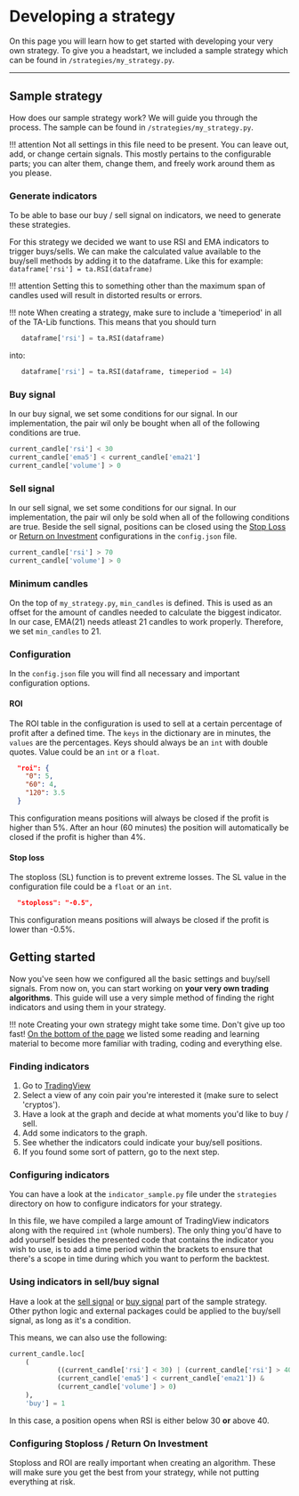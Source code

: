 # Developing a strategy
On this page you will learn how to get started with developing your very own strategy. To give you a headstart, we included a sample strategy which can be found in ``/strategies/my_strategy.py``. 
***
## Sample strategy
How does our sample strategy work? We will guide you through the process. The sample can be found in ``/strategies/my_strategy.py``. 

!!! attention
    Not all settings in this file need to be present. You can leave out, add, or change certain signals. This mostly pertains to the configurable parts; you can alter them, change them, and freely work around them as you please.

### Generate indicators
To be able to base our buy / sell signal on indicators, we need to generate these strategies. 

For this strategy we decided we want to use RSI and EMA indicators to trigger buys/sells. We can make the calculated value available to the buy/sell methods by adding it to the dataframe. Like this for example: 
``dataframe['rsi'] = ta.RSI(dataframe)``

!!! attention
    Setting this to something other than the maximum span of candles used will result in distorted results or errors.

!!! note
    When creating a strategy, make sure to include a 'timeperiod' in all of the TA-Lib functions. This means that you should turn 
```python 
   dataframe['rsi'] = ta.RSI(dataframe)
```
into:
```python
   dataframe['rsi'] = ta.RSI(dataframe, timeperiod = 14)
```

### Buy signal
In our buy signal, we set some conditions for our signal. In our implementation, the pair wil only be bought when all of the following conditions are true.
```python
current_candle['rsi'] < 30
current_candle['ema5'] < current_candle['ema21']
current_candle['volume'] > 0
```

### Sell signal
In our sell signal, we set some conditions for our signal. In our implementation, the pair wil only be sold when all of the following conditions are true. Beside the sell signal, positions can be closed using the [Stop Loss](#stop-loss) or [Return on Investment](#ROI) configurations in the ``config.json`` file.
```python
current_candle['rsi'] > 70
current_candle['volume'] > 0
```

### Minimum candles 
On the top of ``my_strategy.py``, ``min_candles`` is defined. This is used as an offset for the amount of candles needed to calculate the biggest indicator. In our case, EMA(21) needs atleast 21 candles to work properly. Therefore, we set ``min_candles`` to 21. 

### Configuration
In the ``config.json`` file you will find all necessary and important configuration options. 
#### ROI
The ROI table in the configuration is used to sell at a certain percentage of profit after a defined time. The `keys` in the dictionary are in minutes, the `values` are the percentages. Keys should always be an `int` with double quotes. Value could be an `int` or a `float`.
```json
  "roi": {
    "0": 5,
    "60": 4,
    "120": 3.5
  }
```
This configuration means positions will always be closed if the profit is higher than 5%. After an hour (60 minutes) the position will automatically be closed if the profit is higher than 4%.

#### Stop loss
The stoploss (SL) function is to prevent extreme losses. The SL value in the configuration file could be a `float` or an `int`.
```json
  "stoploss": "-0.5",
```
This configuration means positions will always be closed if the profit is lower than -0.5%.

## Getting started
Now you've seen how we configured all the basic settings and buy/sell signals. From now on, you can start working on **your very own trading algorithms**. This guide will use a very simple method of finding the right indicators and using them in your strategy. 

!!! note 
    Creating your own strategy might take some time. Don't give up too fast! [On the bottom of the page](#extra-information) we listed some reading and learning material to become more familiar with trading, coding and everything else.
    
### Finding indicators
1. Go to [TradingView](https://www.tradingview.com/chart/)
2. Select a view of any coin pair you're interested it (make sure to select 'cryptos').
3. Have a look at the graph and decide at what moments you'd like to buy / sell.
4. Add some indicators to the graph.
5. See whether the indicators could indicate your buy/sell positions.
6. If you found some sort of pattern, go to the next step.
 
### Configuring indicators
You can have a look at the `indicator_sample.py` file under the `strategies` directory on how to configure indicators for your strategy. 

In this file, we have compiled a large amount of TradingView indicators along with the required `int` (whole numbers). The only thing you'd have to add yourself besides the presented code that contains the indicator you wish to use, is to add a time period within the brackets to ensure that there's a scope in time during which you want to perform the backtest. 
### Using indicators in sell/buy signal
Have a look at the [sell signal](#sell-signal) or [buy signal](#buy-signal) part of the sample strategy. Other python logic and external packages could be applied to the buy/sell signal, as long as it's a condition. 

This means, we can also use the following:
```python 
current_candle.loc[
    (
            ((current_candle['rsi'] < 30) | (current_candle['rsi'] > 40)) &
            (current_candle['ema5'] < current_candle['ema21']) &
            (current_candle['volume'] > 0)
    ),
    'buy'] = 1
```
In this case, a position opens when RSI is either below 30 **or** above 40. 

### Configuring Stoploss / Return On Investment
Stoploss and ROI are really important when creating an algorithm. These will make sure you get the best from your strategy, while not putting everything at risk.

